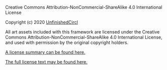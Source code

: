 Creative Commons Attribution-NonCommercial-ShareAlike 4.0 International License

Copyright (c) 2020 [UnfinishedCircl](https://twitter.com/unfinishedcircl?lang=en)

All art assets included with this framework are licensed under the Creative Commons Attribution-NonCommercial-ShareAlike 4.0 International License, and used with permission by the original copyright holders.

[A license summary can be found here.](https://creativecommons.org/licenses/by-nc-sa/4.0/)

[The full license text may be found here.](https://creativecommons.org/licenses/by-nc-sa/4.0/legalcode)